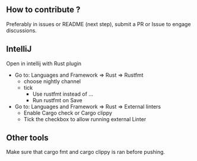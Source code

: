 ## How to contribute ?

Preferably in issues or README (next step), submit a PR or Issue to engage discussions.

## IntelliJ 

Open in intellij with Rust plugin

* Go to: Languages and Framework => Rust => Rustfmt
    * choose nightly channel
    * tick
        * Use rustfmt instead of ...
        * Run rustfmt on Save
* Go to: Languages and Framework => Rust => External linters
    * Enable Cargo check or Cargo clippy
    * Tick the checkbox to allow running external Linter

## Other tools

Make sure that cargo fmt and cargo clippy is ran before pushing.

